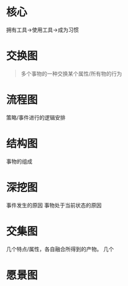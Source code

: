 # 核心
拥有工具→使用工具→成为习惯
# 交换图
> 多个事物的一种交换某个属性/所有物的行为



# 流程图
策略/事件进行的逻辑安排
# 结构图
事物的组成
# 深挖图
事件发生的原因
事物处于当前状态的原因
# 交集图
几个特点/属性，各自融合所得到的产物。
几个
# 愿景图
